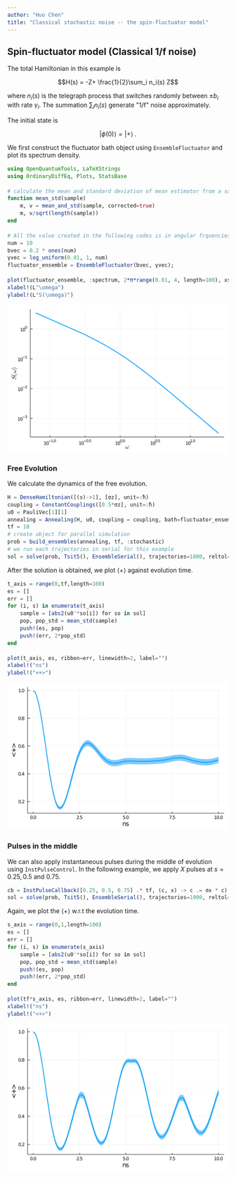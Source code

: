 ```yaml
---
author: "Huo Chen"
title: "Classical stochastic noise -- the spin-fluctuator model"
---
```



## Spin-fluctuator model (Classical 1/f noise)
The total Hamiltonian in this example is

$$H(s) = -Z+ \frac{1}{2}\sum_i n_i(s) Z$$

where $n_i(s)$ is the telegraph process that switches randomly between $\pm b_i$ with rate $\gamma_i$. The summation $\sum_i n_i(s)$ generate "1/f" noise approximately.

The initial state is

$$\lvert \phi(0) \rangle = \lvert + \rangle \ .$$

We first construct the fluctuator bath object using `EnsembleFluctuator` and plot its spectrum density.


```julia
using OpenQuantumTools, LaTeXStrings
using OrdinaryDiffEq, Plots, StatsBase

# calculate the mean and standard deviation of mean estimator from a sample
function mean_std(sample)
    m, v = mean_and_std(sample, corrected=true)
    m, v/sqrt(length(sample))
end

# All the value created in the following codes is in angular frquencies unit
num = 10
bvec = 0.2 * ones(num)
γvec = log_uniform(0.01, 1, num)
fluctuator_ensemble = EnsembleFluctuator(bvec, γvec);

plot(fluctuator_ensemble, :spectrum, 2*π*range(0.01, 4, length=100), xscale=:log10, yscale=:log10, linewidth=2, label="")
xlabel!(L"\omega")
ylabel!(L"S(\omega)")
```

![](figures/05-spin_fluctuators_1_1.png)



### Free Evolution

We calculate the dynamics of the free evolution.

```julia
H = DenseHamiltonian([(s)->1], [σz], unit=:ħ)
coupling = ConstantCouplings([0.5*σz], unit=:ħ)
u0 = PauliVec[1][1]
annealing = Annealing(H, u0, coupling = coupling, bath=fluctuator_ensemble)
tf = 10
# create object for parallel simulation
prob = build_ensembles(annealing, tf, :stochastic)
# we run each trajectories in serial for this example
sol = solve(prob, Tsit5(), EnsembleSerial(), trajectories=1000, reltol=1e-6, saveat=range(0,tf,length=100))
```




After the solution is obtained, we plot $\langle + \rangle$ against evolution time.

```julia
t_axis = range(0,tf,length=100)
es = []
err = []
for (i, s) in enumerate(t_axis)
    sample = [abs2(u0'*so[i]) for so in sol]
    pop, pop_std = mean_std(sample)
    push!(es, pop)
    push!(err, 2*pop_std)
end

plot(t_axis, es, ribbon=err, linewidth=2, label="")
xlabel!("ns")
ylabel!("<+>")
```

![](figures/05-spin_fluctuators_3_1.png)



### Pulses in the middle
We can also apply instantaneous pulses during the middle of evolution using `InstPulseControl`. In the following example, we apply $X$ pulses at $s = 0.25, 0.5$ and $0.75$.

```julia
cb = InstPulseCallback([0.25, 0.5, 0.75] .* tf, (c, x) -> c .= σx * c)
sol = solve(prob, Tsit5(), EnsembleSerial(), trajectories=1000, reltol=1e-6, saveat=range(0,tf,length=100), callback=cb)
```




Again, we plot the $\langle + \rangle$ w.r.t the evolution time.

```julia
s_axis = range(0,1,length=100)
es = []
err = []
for (i, s) in enumerate(s_axis)
    sample = [abs2(u0'*so[i]) for so in sol]
    pop, pop_std = mean_std(sample)
    push!(es, pop)
    push!(err, 2*pop_std)
end

plot(tf*s_axis, es, ribbon=err, linewidth=2, label="")
xlabel!("ns")
ylabel!("<+>")
```

![](figures/05-spin_fluctuators_5_1.png)
